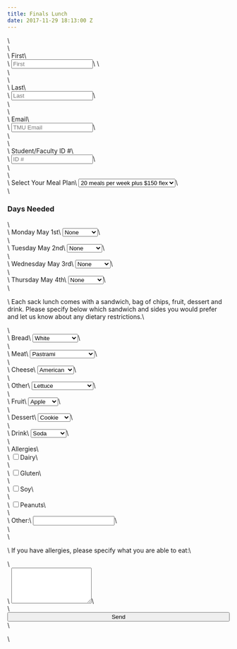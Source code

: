 ```yaml
---
title: Finals Lunch
date: 2017-11-29 18:13:00 Z
---
```


<div class="col-sm-6 col-sm-offset-3">\
<form method="POST" action="https://formspree.io/lreyes@masters.edu">\
  <div class="control-group">\
    <label class="control-label" for="inputEmail">First</label>\
    <div class="controls">\
      <input type="text" id="inputFirst" placeholder="First" name="First">\
      <input type="hidden" name="_cc" value="apari@masters.edu" />\
    </div>\
  </div>\
  <div class="control-group">\
    <label class="control-label" for="inputEmail">Last</label>\
    <div class="controls">\
      <input type="text" id="inputLast" placeholder="Last" name="Last">\
    </div>\
  </div>\
  <div class="control-group">\
    <label class="control-label" for="inputEmail">Email</label>\
    <div class="controls">\
      <input type="text" id="inputEmail" placeholder="TMU Email" name="email">\
    </div>\
  </div>\
  <div class="control-group">\
    <label class="control-label" for="inputID">Student/Faculty ID #</label>\
    <div class="controls">\
      <input type="text" id="inputID" placeholder="ID #" name="ID">\
    </div>\
  </div>\
  <div class="form-group">\
  <label for="sel13">Select Your Meal Plan</label>\
  <select class="form-control" id="sel13" name="Meal Plan">\
    <option value="20\+flex">20 meals per week plus $150 flex</option>\
    <option value="20">20 meals per week</option>\
    <option value="14\+flex">14 meals per week plus $150 flex</option>\
<option value="14">14 meals per week</option>\
<option value="10\+flex">10 meals per week plus $150 flex</option>\
<option value="10">10 meals per week</option>\
<option value="5">5 meals per week</option>\
<option value="flexonly">Flex only</option>\
<option value="fac/staff">Faculty/staff</option>\
  </select>\
</div>\
  <h3>Days Needed</h3>\
  <div class="form-group">\
  <label for="sel1">Monday May 1st</label>\
  <select class="form-control" id="sel1" name="Monday">\
    <option value="N/A">None</option>\
    <option value="10:30 AM">10:30 AM</option>\
    <option value="1:00 PM">1:00 PM</option>\
  </select>\
</div>\
<div class="form-group">\
<label for="sel2">Tuesday May 2nd</label>\
<select class="form-control" id="sel2" name="Tuesday">\
  <option value="N/A">None</option>\
  <option value="10:30 AM">10:30 AM</option>\
  <option value="1:00 PM">1:00 PM</option>\
</select>\
</div>\
<div class="form-group">\
<label for="sel3">Wednesday May 3rd</label>\
<select class="form-control" id="sel3" name="Wednesday">\
  <option value="N/A">None</option>\
  <option value="10:30 AM">10:30 AM</option>\
  <option value="1:00 PM">1:00 PM</option>\
</select>\
</div>\
<div class="form-group">\
<label for="sel4">Thursday May 4th</label>\
<select class="form-control" id="sel4" name="Thursday">\
  <option value="N/A">None</option>\
  <option value="10:30 AM">10:30 AM</option>\
  <option value="1:00 PM">1:00 PM</option>\
</select>\
</div>\
<p>\
  Each sack lunch comes with a sandwich, bag of chips, fruit, dessert and drink. Please specify below which sandwich and sides you would prefer and let us know about any dietary restrictions.\
</p>\
<div class="form-group">\
<label for="sel5">Bread</label>\
<select class="form-control" id="sel5" name="Bread">\
  <option value="White">White</option>\
  <option value="Wheat">Wheat</option>\
  <option value="Whole Wheat">Whole Wheat</option>\
  <option value="Sourdough">Sourdough</option>\
  <option value="None">None</option>\
</select>\
</div>\
<div class="form-group">\
<label for="sel6">Meat</label>\
<select class="form-control" id="sel6" name="Meat">\
  <option value="Pastrami">Pastrami</option>\
  <option value="Turkey">Turkey</option>\
  <option value="Ham">Ham</option>\
  <option value="Peanut Butter & Jelly">Peanut Butter & Jelly</option>\
  <option value="None">None</option>\
</select>\
</div>\
<div class="form-group">\
<label for="sel7">Cheese</label>\
<select class="form-control" id="sel7" name="Cheese">\
  <option value="American">American</option>\
  <option value="Swiss">Swiss</option>\
  <option value="Provolone">Provolone</option>\
  <option value="None">None</option>\
</select>\
</div>\
<div class="form-group">\
<label for="sel8">Other</label>\
<select class="form-control" id="sel8" name="Other">\
  <option value="Lettuce">Lettuce</option>\
  <option value="Tomatoes">Tomatoes</option>\
  <option value="Lettuce & Tomatoes">Lettuce & Tomatoes</option>\
  <option value="None">None</option>\
</select>\
</div>\
<div class="form-group">\
<label for="sel9">Fruit</label>\
<select class="form-control" id="sel9" name="Fruit">\
  <option value="Apple">Apple</option>\
  <option value="Banana">Banana</option>\
  <option value="None">None</option>\
</select>\
</div>\
<div class="form-group">\
<label for="sel10">Dessert</label>\
<select class="form-control" id="sel10" name="Dessert">\
  <option value="Cookie">Cookie</option>\
  <option value="Snickers">Snickers</option>\
  <option value="None">None</option>\
</select>\
</div>\
<div class="form-group">\
<label for="sel11">Drink</label>\
<select class="form-control" id="sel11" name="Drink">\
  <option value="Soda">Soda</option>\
  <option value="Diet Soda">Diet Soda</option>\
  <option value="Milk">Milk</option>\
  <option value="Water">Water</option>\
</select>\
</div>\
<div class="form-group">\
  <label for="sel12">Allergies</label>\
  <div class="checkbox">\
  <label><input type="checkbox" value="Dairy" name="Allergies">Dairy</label>\
  </div>\
  <div class="checkbox">\
  <label><input type="checkbox" value="Gluten" name="Allergies">Gluten</label>\
  </div>\
  <div class="checkbox">\
  <label><input type="checkbox" value="Soy" name="Allergies">Soy</label>\
  </div>\
  <div class="checkbox">\
  <label><input type="checkbox" value="Peanuts" name="Allergies">Peanuts</label>\
  </div>\
  <div class="form-group">\
  <label for="usr">Other:</label>\
  <input type="text" class="form-control" id="usr" name="Allergies">\
</div>\
</div>\
<p>\
  If you have allergies, please specify what you are able to eat:\
</p>\
<div class="form-group">\
  <textarea class="form-control" rows="5" id="comment" name="Allergies explained"></textarea>\
</div>\
  <button type="submit" class="btn btn-blue" style="width: 100%;">Send</button>\
</form>\
</div>